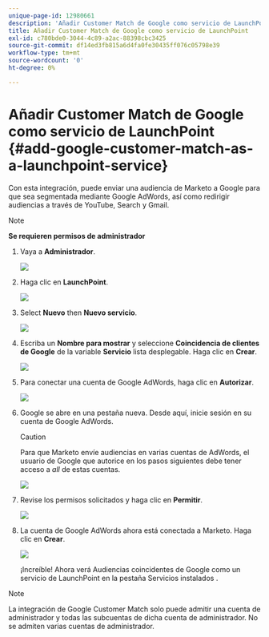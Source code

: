 ```yaml
---
unique-page-id: 12980661
description: 'Añadir Customer Match de Google como servicio de LaunchPoint: Documentos de Marketo: Documentación del producto'
title: Añadir Customer Match de Google como servicio de LaunchPoint
exl-id: c780bde0-3044-4c89-a2ac-88398cbc3425
source-git-commit: df14ed3fb815a6d4fa0fe30435ff076c05798e39
workflow-type: tm+mt
source-wordcount: '0'
ht-degree: 0%

---
```


# Añadir Customer Match de Google como servicio de LaunchPoint {#add-google-customer-match-as-a-launchpoint-service}

Con esta integración, puede enviar una audiencia de Marketo a Google para que sea segmentada mediante Google AdWords, así como redirigir audiencias a través de YouTube, Search y Gmail.

>[!NOTE]
>
>**Se requieren permisos de administrador**

1. Vaya a **Administrador**.

   ![](assets/admin.png)

1. Haga clic en **LaunchPoint**.

   ![](assets/image2014-12-5-14-3a35-3a27.png)

1. Select **Nuevo** then **Nuevo servicio**.

   ![](assets/image2014-12-5-14-3a37-3a33.png)

1. Escriba un **Nombre para mostrar** y seleccione **Coincidencia de clientes de Google** de la variable **Servicio** lista desplegable. Haga clic en **Crear**.

   ![](assets/chooseservice.png)

1. Para conectar una cuenta de Google AdWords, haga clic en **Autorizar**.

   ![](assets/authorizeaccount-1.png)

1. Google se abre en una pestaña nueva. Desde aquí, inicie sesión en su cuenta de Google AdWords.

   >[!CAUTION]
   >
   >Para que Marketo envíe audiencias en varias cuentas de AdWords, el usuario de Google que autorice en los pasos siguientes debe tener acceso a _all_ de estas cuentas.

   ![](assets/chooseaccount.png)

1. Revise los permisos solicitados y haga clic en **Permitir**.

   ![](assets/reviewpermissions.png)

1. La cuenta de Google AdWords ahora está conectada a Marketo. Haga clic en **Crear**.

   ![](assets/authorizesuccess.png)

   ¡Increíble! Ahora verá Audiencias coincidentes de Google como un servicio de LaunchPoint en la pestaña Servicios instalados .

>[!NOTE]
>
>La integración de Google Customer Match solo puede admitir una cuenta de administrador y todas las subcuentas de dicha cuenta de administrador. No se admiten varias cuentas de administrador.
